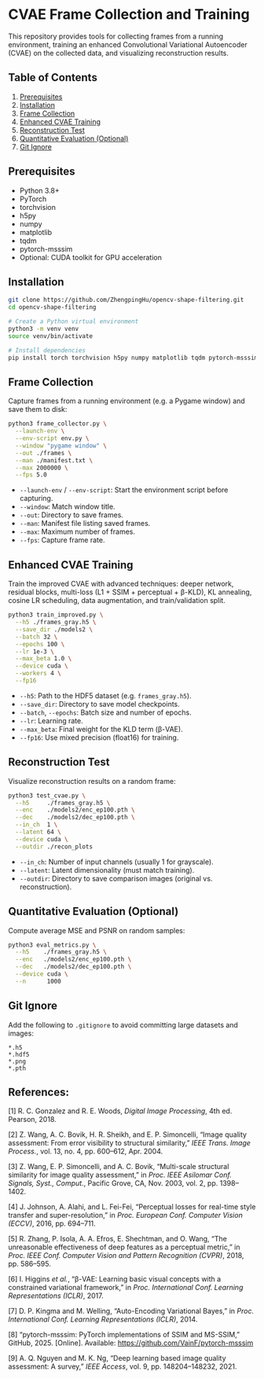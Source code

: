 # CVAE Frame Collection and Training

This repository provides tools for collecting frames from a running environment, training an enhanced Convolutional Variational Autoencoder (CVAE) on the collected data, and visualizing reconstruction results.

## Table of Contents

1. [Prerequisites](#prerequisites)  
2. [Installation](#installation)  
3. [Frame Collection](#frame-collection)  
4. [Enhanced CVAE Training](#enhanced-cvae-training)  
5. [Reconstruction Test](#reconstruction-test)  
6. [Quantitative Evaluation (Optional)](#quantitative-evaluation-optional)  
7. [Git Ignore](#git-ignore)  

## Prerequisites

- Python 3.8+  
- PyTorch  
- torchvision  
- h5py  
- numpy  
- matplotlib  
- tqdm  
- pytorch-msssim  
- Optional: CUDA toolkit for GPU acceleration  

## Installation

```bash
git clone https://github.com/ZhengpingHu/opencv-shape-filtering.git
cd opencv-shape-filtering

# Create a Python virtual environment
python3 -m venv venv
source venv/bin/activate

# Install dependencies
pip install torch torchvision h5py numpy matplotlib tqdm pytorch-msssim
```

## Frame Collection

Capture frames from a running environment (e.g. a Pygame window) and save them to disk:

```bash
python3 frame_collector.py \
  --launch-env \
  --env-script env.py \
  --window "pygame window" \
  --out ./frames \
  --man ./manifest.txt \
  --max 2000000 \
  --fps 5.0
```

- `--launch-env` / `--env-script`: Start the environment script before capturing.  
- `--window`: Match window title.  
- `--out`: Directory to save frames.  
- `--man`: Manifest file listing saved frames.  
- `--max`: Maximum number of frames.  
- `--fps`: Capture frame rate.

## Enhanced CVAE Training

Train the improved CVAE with advanced techniques: deeper network, residual blocks, multi-loss (L1 + SSIM + perceptual + β-KLD), KL annealing, cosine LR scheduling, data augmentation, and train/validation split.

```bash
python3 train_improved.py \
  --h5 ./frames_gray.h5 \
  --save_dir ./models2 \
  --batch 32 \
  --epochs 100 \
  --lr 1e-3 \
  --max_beta 1.0 \
  --device cuda \
  --workers 4 \
  --fp16
```

- `--h5`: Path to the HDF5 dataset (e.g. `frames_gray.h5`).  
- `--save_dir`: Directory to save model checkpoints.  
- `--batch`, `--epochs`: Batch size and number of epochs.  
- `--lr`: Learning rate.  
- `--max_beta`: Final weight for the KLD term (β-VAE).  
- `--fp16`: Use mixed precision (float16) for training.

## Reconstruction Test

Visualize reconstruction results on a random frame:

```bash
python3 test_cvae.py \
  --h5     ./frames_gray.h5 \
  --enc    ./models2/enc_ep100.pth \
  --dec    ./models2/dec_ep100.pth \
  --in_ch  1 \
  --latent 64 \
  --device cuda \
  --outdir ./recon_plots
```

- `--in_ch`: Number of input channels (usually 1 for grayscale).  
- `--latent`: Latent dimensionality (must match training).  
- `--outdir`: Directory to save comparison images (original vs. reconstruction).

## Quantitative Evaluation (Optional)

Compute average MSE and PSNR on random samples:

```bash
python3 eval_metrics.py \
  --h5    ./frames_gray.h5 \
  --enc   ./models2/enc_ep100.pth \
  --dec   ./models2/dec_ep100.pth \
  --device cuda \
  --n      1000
```

## Git Ignore

Add the following to `.gitignore` to avoid committing large datasets and images:

```
*.h5
*.hdf5
*.png
*.pth
```

## References:

[1] R. C. Gonzalez and R. E. Woods, _Digital Image Processing_, 4th ed. Pearson, 2018.

[2] Z. Wang, A. C. Bovik, H. R. Sheikh, and E. P. Simoncelli, “Image quality assessment: From error visibility to structural similarity,” _IEEE Trans. Image Process._, vol. 13, no. 4, pp. 600–612, Apr. 2004.

[3] Z. Wang, E. P. Simoncelli, and A. C. Bovik, “Multi-scale structural similarity for image quality assessment,” in _Proc. IEEE Asilomar Conf. Signals, Syst., Comput._, Pacific Grove, CA, Nov. 2003, vol. 2, pp. 1398–1402.

[4] J. Johnson, A. Alahi, and L. Fei-Fei, “Perceptual losses for real-time style transfer and super-resolution,” in _Proc. European Conf. Computer Vision (ECCV)_, 2016, pp. 694–711.

[5] R. Zhang, P. Isola, A. A. Efros, E. Shechtman, and O. Wang, “The unreasonable effectiveness of deep features as a perceptual metric,” in _Proc. IEEE Conf. Computer Vision and Pattern Recognition (CVPR)_, 2018, pp. 586–595.

[6] I. Higgins _et al._, “β-VAE: Learning basic visual concepts with a constrained variational framework,” in _Proc. International Conf. Learning Representations (ICLR)_, 2017.

[7] D. P. Kingma and M. Welling, “Auto-Encoding Variational Bayes,” in _Proc. International Conf. Learning Representations (ICLR)_, 2014.

[8] “pytorch-msssim: PyTorch implementations of SSIM and MS-SSIM,” GitHub, 2025. [Online]. Available: https://github.com/VainF/pytorch-msssim

[9] A. Q. Nguyen and M. K. Ng, “Deep learning based image quality assessment: A survey,” _IEEE Access_, vol. 9, pp. 148204–148232, 2021.

